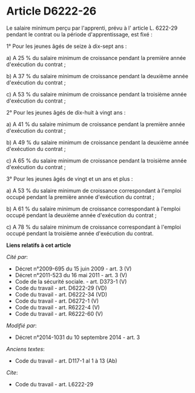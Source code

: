 # Article D6222-26

Le salaire minimum perçu par l'apprenti, prévu à l'     article L. 6222-29 pendant le contrat ou la période d'apprentissage,
est fixé : 

1° Pour les jeunes âgés de seize à dix-sept ans : 

a) A 25 % du salaire minimum de croissance pendant la première année d'exécution du contrat ; 

b) A 37 % du salaire minimum de croissance pendant la deuxième année d'exécution du contrat ; 

c) A 53 % du salaire minimum de croissance pendant la troisième année d'exécution du contrat ; 

2° Pour les jeunes âgés de dix-huit à vingt ans : 

a) A 41 % du salaire minimum de croissance pendant la première année d'exécution du contrat ; 

b) A 49 % du salaire minimum de croissance pendant la deuxième année d'exécution du contrat ; 

c) A 65 % du salaire minimum de croissance pendant la troisième année d'exécution du contrat ; 

3° Pour les jeunes âgés de vingt et un ans et plus : 

a) A 53 % du salaire minimum de croissance correspondant à l'emploi occupé pendant la première année d'exécution du
contrat ; 

b) A 61 % du salaire minimum de croissance correspondant à l'emploi occupé pendant la deuxième année d'exécution du
contrat ; 

c) A 78 % du salaire minimum de croissance correspondant à l'emploi occupé pendant la troisième année d'exécution du contrat.

**Liens relatifs à cet article**

_Cité par_:

  - Décret n°2009-695 du 15 juin 2009 - art. 3 (V)
  - Décret n°2011-523 du 16 mai 2011 - art. 3 (V)
  - Code de la sécurité sociale. - art. D373-1 (V)
  - Code du travail - art. D6222-29 (VD)
  - Code du travail - art. D6222-34 (VD)
  - Code du travail - art. D6272-1 (V)
  - Code du travail - art. R6222-4 (V)
  - Code du travail - art. R6222-60 (V)

_Modifié par_:

  - Décret n°2014-1031 du 10 septembre 2014 - art. 3

_Anciens textes_:

  - Code du travail - art. D117-1 al 1 à 13 (Ab)

_Cite_:

  - Code du travail - art. L6222-29
